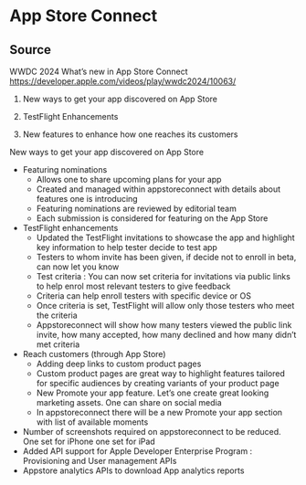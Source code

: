 #  App Store Connect

## Source
WWDC 2024
What’s new in App Store Connect
https://developer.apple.com/videos/play/wwdc2024/10063/

1. New ways to get your app discovered on App Store

2. TestFlight Enhancements

3. New features to enhance how one reaches its customers

New ways to get your app discovered on App Store
- Featuring nominations
    - Allows one to share upcoming plans for your app
    - Created and managed within appstoreconnect with details about features one is introducing
    - Featuring nominations are reviewed by editorial team
    - Each submission is considered for featuring on the App Store
- TestFlight enhancements
    - Updated the TestFlight invitations to showcase the app and highlight key information to help tester decide to test app
    - Testers to whom invite has been given, if decide not to enroll in beta, can now let you know
    - Test criteria : You can now set criteria for invitations via public links to help enrol most relevant testers to give feedback
    - Criteria can help enroll testers with specific device or OS
    - Once criteria is set, TestFlight will allow only those testers who meet the criteria
    - Appstoreconnect will show how many testers viewed the public link invite, how many accepted, how many declined and how many didn’t met criteria
- Reach customers (through App Store)
    - Adding deep links to custom product pages
    - Custom product pages are great way to highlight features tailored for specific audiences by creating variants of your product page
    - New Promote your app feature. Let’s one create great looking marketing assets. One can share on social media
    - In appstoreconnect there will be a new Promote your app section with list of available moments
- Number of screenshots required on appstoreconnect to be reduced. One set for iPhone one set for iPad
- Added API support for Apple Developer Enterprise Program : Provisioning and User management APIs
- Appstore analytics APIs to download App analytics reports
